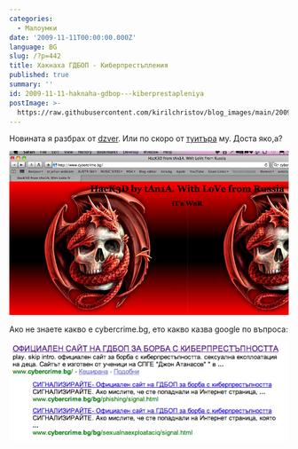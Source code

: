 ```yaml
---
categories:
  - Малоумки
date: '2009-11-11T00:00:00.000Z'
language: BG
slug: /?p=442
title: Хакнаха ГДБОП - Киберпрестъпления
published: true
summary: ''
id: 2009-11-11-haknaha-gdbop---kiberprestapleniya
postImage: >-
  https://raw.githubusercontent.com/kirilchristov/blog_images/main/2009/11/Screen-shot-2009-11-11-at-3.47.51-PM.png
---
```


Новината я разбрах от [dzver](http://dzver.com). Или по скоро от [туитъра](https://twitter.com/dzver) му. Доста яко,а?

![Screen shot 2009-11-11 at 3.47.51 PM](https://raw.githubusercontent.com/kirilchristov/blog_images/main/2009/11/Screen-shot-2009-11-11-at-3.47.51-PM.png)

Ако не знаете какво е cybercrime.bg, ето какво казва google по въпроса:

![Screen shot 2009-11-11 at 3.47.42 PM](https://raw.githubusercontent.com/kirilchristov/blog_images/main/2009/11/Screen-shot-2009-11-11-at-3.47.42-PM.png)
